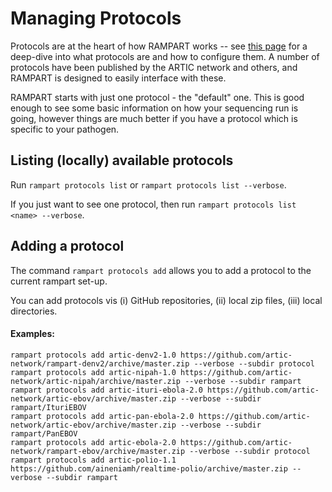 # Managing Protocols

Protocols are at the heart of how RAMPART works -- see [this page](./protocols.md) for a deep-dive into what protocols are and how to configure them.
A number of protocols have been published by the ARTIC network and others, and RAMPART is designed to easily interface with these.


RAMPART starts with just one protocol - the "default" one.
This is good enough to see some basic information on how your sequencing run is going, however things are much better if you have a protocol which is specific to your pathogen.


## Listing (locally) available protocols

Run `rampart protocols list` or `rampart protocols list --verbose`.

If you just want to see one protocol, then run `rampart protocols list <name> --verbose`.

## Adding a protocol

The command `rampart protocols add` allows you to add a protocol to the current rampart set-up.

You can add protocols vis (i) GitHub repositories, (ii) local zip files, (iii) local directories.

#### Examples:

```
rampart protocols add artic-denv2-1.0 https://github.com/artic-network/rampart-denv2/archive/master.zip --verbose --subdir protocol
rampart protocols add artic-nipah-1.0 https://github.com/artic-network/artic-nipah/archive/master.zip --verbose --subdir rampart
rampart protocols add artic-ituri-ebola-2.0 https://github.com/artic-network/artic-ebov/archive/master.zip --verbose --subdir rampart/IturiEBOV
rampart protocols add artic-pan-ebola-2.0 https://github.com/artic-network/artic-ebov/archive/master.zip --verbose --subdir rampart/PanEBOV
rampart protocols add artic-ebola-2.0 https://github.com/artic-network/rampart-ebov/archive/master.zip --verbose --subdir protocol
rampart protocols add artic-polio-1.1 https://github.com/aineniamh/realtime-polio/archive/master.zip --verbose --subdir rampart
```
